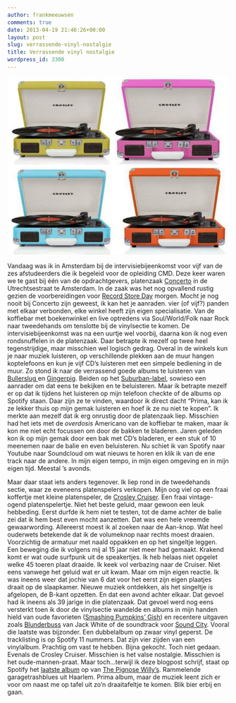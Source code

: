 ```yaml
---
author: frankmeeuwsen
comments: true
date: 2013-04-19 21:46:26+00:00
layout: post
slug: verrassende-vinyl-nostalgie
title: Verrassende vinyl nostalgie
wordpress_id: 3300
---
```


![Crosley](../images/uploadimages/Crosley-e1366408047845.jpg)

Vandaag was ik in Amsterdam bij de intervisiebijeenkomst voor vijf van de zes afstudeerders die ik begeleid voor de opleiding CMD. Deze keer waren we te gast bij één van de opdrachtgevers, platenzaak [Concerto](http://www.platomania.eu/) in de Utrechtsestraat te Amsterdam. In de zaak was het nog opvallend rustig gezien de voorbereidingen voor [Record Store Day](http://www.recordstoreday.nl/exclusieve-producten/jaar/2013) morgen. Mocht je nog nooit bij Concerto zijn geweest, ik kan het je aanraden. vier (of vijf?) panden met elkaar verbonden, elke winkel heeft zijn eigen specialisatie. Van de koffiebar met boekenwinkel en live optredens via Soul/World/Folk naar Rock naar tweedehands om tenslotte bij de vinylsectie te komen. De intervisiebijeenkomst was na een uurtje wel voorbij, daarna kon ik nog even rondsnuffelen in de platenzaak. Daar betrapte ik mezelf op twee heel tegenstrijdige, maar misschien wel logisch gedrag.
Overal in de winkels kun je naar muziek luisteren, op verschillende plekken aan de muur hangen koptelefoons en kun je vijf CD’s luisteren met een simpele bediening in de muur. Zo stond ik naar de verrassend goede albums te luisteren van [Bullerslug ](http://open.spotify.com/album/1LtpKSF1o4XzMqFGmiYp09)en [Gingerpig](http://open.spotify.com/album/6OpYfSTbLn3CrFpy8VS5Hw). Beiden op het [Suburban-label](http://www.suburban.nl/), sowieso een aanrader om dat eens te bekijken en te beluisteren. Maar ik betrapte mezelf er op dat ik tijdens het luisteren op mijn telefoon checkte of de albums op Spotify staan. Daar zijn ze te vinden, waardoor ik direct dacht “Prima, kan ik ze lekker thuis op mijn gemak luisteren en hoef ik ze nu niet te kopen”. Ik merkte aan mezelf dat ik erg onrustig door de platenzaak liep. Misschien had het iets met de _overdosis_ Americano van de koffiebar te maken, maar ik kon me niet echt focussen om door de bakken te bladeren. Jaren geleden kon ik op mijn gemak door een bak met CD’s bladeren, er een stuk of 10 meenemen naar de balie en even beluisteren. Nu schiet ik van Spotify naar Youtube naar Soundcloud om wat nieuws te horen en klik ik van de ene track naar de andere. In mijn eigen tempo, in mijn eigen omgeving en in mijn eigen tijd. Meestal ’s avonds.

Maar daar staat iets anders tegenover. Ik liep rond in de tweedehands sectie, waar ze eveneens platenspelers verkopen. Mijn oog viel op een fraai koffertje met kleine platenspeler, de [Crosley Cruiser](http://www.crosleyradio.com/Turntables/CR8005A_Cruiser). Een fraai vintage-ogend platenspelertje. Niet het beste geluid, maar gewoon een leuk hebbeding. Eerst durfde ik hem niet te testen, tot de dame achter de balie zei dat ik hem best even mocht aanzetten. Dat was een hele vreemde gewaarwording.
Allereerst moest ik al zoeken naar de Aan-knop. Wat heel ouderwets betekende dat ik de volumeknop naar rechts moest draaien. Voorzichtig de armatuur met naald oppakken en op het singeltje leggen. Een beweging die ik volgens mij al 15 jaar niet meer had gemaakt. Krakend komt er wat oude surfpunk uit de speakertjes. Ik heb helaas niet opgelet welke 45 toeren plaat draaide. Ik keek vol verbazing naar de Cruiser. Niet eens vanwege het geluid wat er uit kwam. Maar om mijn eigen reactie. Ik was ineens weer dat jochie van 6 dat voor het eerst zijn eigen plaatjes draait op de slaapkamer. Nieuwe muziek ontdekken, als het singeltje is afgelopen, de B-kant opzetten. En dat een avond achter elkaar. Dat gevoel had ik ineens als 39 jarige in die platenzaak.
Dat gevoel werd nog eens versterkt toen ik door de vinylsectie wandelde en albums in mijn handen hield van oude favorieten ([Smashing Pumpkins’ Gish](http://www.youtube.com/watch?v=Pi6RJmUNBbw&playnext=1&list=PLAEC838448599B6CA)) en recentere uitgaven zoals [Blunderbuss](http://www.youtube.com/watch?v=CxEmx6JnC_Q) van Jack White of de soundtrack voor [Sound City](http://incredibleadventure.nl/2013/02/wat-kunnen-social-media-experts-leren-van-rockmuzikanten/). Vooral die laatste was bijzonder. Een dubbelalbum op zwaar vinyl geperst. De tracklisting is op Spotify 11 nummers. Dat zijn vier zijden van een vinylalbum. Prachtig om vast te hebben. Bijna gekocht. Toch niet gedaan. Evenals de Crosley Cruiser.
Misschien is het valse nostalgie. Misschien is het oude-mannen-praat. Maar toch…terwijl ik deze blogpost schrijf, staat op Spotify het [laatste album](http://open.spotify.com/album/5KKeAgghhGDkrx8p7tgPcH) op van [The Pignose Willy’s](http://www.suburban.nl/2012/artists/the-pignose-willys/). Rammelende garagetrashblues uit Haarlem. Prima album, maar de muziek leent zich er voor om naast me op tafel uit zo’n draaitafeltje te komen. Blik bier erbij en gaan.
